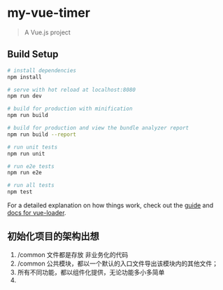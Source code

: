 # my-vue-timer

> A Vue.js project

## Build Setup

``` bash
# install dependencies
npm install

# serve with hot reload at localhost:8080
npm run dev

# build for production with minification
npm run build

# build for production and view the bundle analyzer report
npm run build --report

# run unit tests
npm run unit

# run e2e tests
npm run e2e

# run all tests
npm test
```

For a detailed explanation on how things work, check out the [guide](http://vuejs-templates.github.io/webpack/) and [docs for vue-loader](http://vuejs.github.io/vue-loader).


## 初始化项目的架构出想
1. /common 文件都是存放 非业务化的代码
2. /common 公共模块，都以一个默认的入口文件导出该模块内的其他文件；
3. 所有不同功能，都以组件化提供，无论功能多小多简单
4. 
